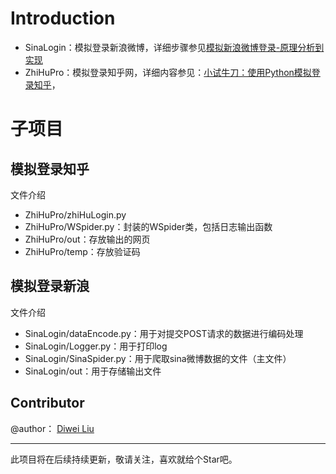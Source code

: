 # Introduction

- SinaLogin：模拟登录新浪微博，详细步骤参见[模拟新浪微博登录-原理分析到实现](http://www.csuldw.com/2016/11/10/2016-11-10-simulate-sina-login/)
- ZhiHuPro：模拟登录知乎网，详细内容参见：[小试牛刀：使用Python模拟登录知乎](http://www.csuldw.com/2016/11/05/2016-11-05-simulate-zhihu-login/)，

# 子项目

## 模拟登录知乎

文件介绍

- ZhiHuPro/zhiHuLogin.py
- ZhiHuPro/WSpider.py：封装的WSpider类，包括日志输出函数
- ZhiHuPro/out：存放输出的网页
- ZhiHuPro/temp：存放验证码

## 模拟登录新浪

文件介绍

- SinaLogin/dataEncode.py：用于对提交POST请求的数据进行编码处理
- SinaLogin/Logger.py：用于打印log
- SinaLogin/SinaSpider.py：用于爬取sina微博数据的文件（主文件）
- SinaLogin/out：用于存储输出文件

## Contributor

@author： [Diwei Liu](http://www.csuldw.com/about/)

---

此项目将在后续持续更新，敬请关注，喜欢就给个Star吧。